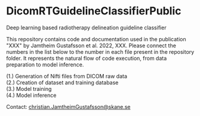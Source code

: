 # DicomRTGuidelineClassifierPublic
Deep learning based radiotherapy delineation guideline classifier 

This repository contains code and documentation used in the publication "XXX" by Jamtheim Gustafsson et al. 2022, XXX. Please connect the numbers in the list below to the number in each file present in the repository folder. It represents the natural flow of code execution, from data preparation to model inference. 

(1.) Generation of Nifti files from DICOM raw data\
(2.) Creation of dataset and training database\
(3.) Model training\
(4.) Model inference

Contact: christian.JamtheimGustafsson@skane.se
